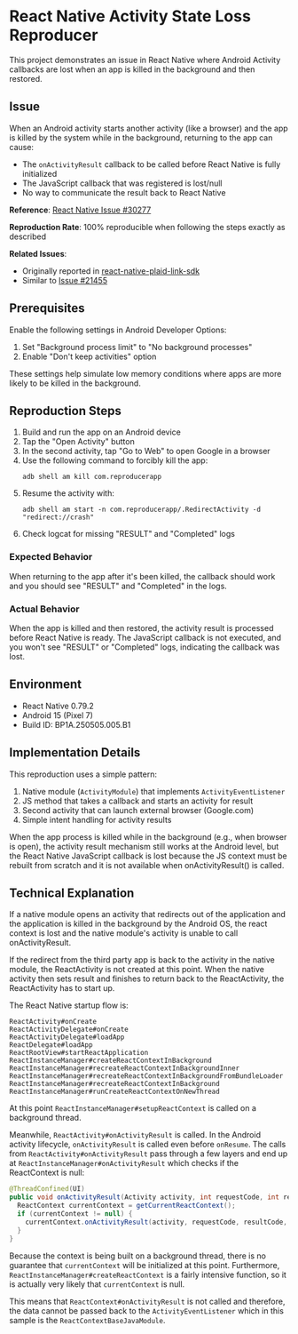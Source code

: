 # React Native Activity State Loss Reproducer

This project demonstrates an issue in React Native where Android Activity callbacks are lost when an app is killed in the background and then restored.

## Issue

When an Android activity starts another activity (like a browser) and the app is killed by the system while in the background, returning to the app can cause:
- The `onActivityResult` callback to be called before React Native is fully initialized
- The JavaScript callback that was registered is lost/null
- No way to communicate the result back to React Native

**Reference**: [React Native Issue #30277](https://github.com/facebook/react-native/issues/30277)

**Reproduction Rate**: 100% reproducible when following the steps exactly as described

**Related Issues**:
- Originally reported in [react-native-plaid-link-sdk](https://github.com/plaid/react-native-plaid-link-sdk)
- Similar to [Issue #21455](https://github.com/facebook/react-native/issues/21455)

## Prerequisites

Enable the following settings in Android Developer Options:
1. Set "Background process limit" to "No background processes"
2. Enable "Don't keep activities" option

These settings help simulate low memory conditions where apps are more likely to be killed in the background.

## Reproduction Steps

1. Build and run the app on an Android device
2. Tap the "Open Activity" button
3. In the second activity, tap "Go to Web" to open Google in a browser
4. Use the following command to forcibly kill the app:
   ```
   adb shell am kill com.reproducerapp
   ```
5. Resume the activity with:
   ```
   adb shell am start -n com.reproducerapp/.RedirectActivity -d "redirect://crash"
   ```
6. Check logcat for missing "RESULT" and "Completed" logs

### Expected Behavior
When returning to the app after it's been killed, the callback should work and you should see "RESULT" and "Completed" in the logs.

### Actual Behavior
When the app is killed and then restored, the activity result is processed before React Native is ready. The JavaScript callback is not executed, and you won't see "RESULT" or "Completed" logs, indicating the callback was lost.

## Environment
- React Native 0.79.2
- Android 15 (Pixel 7)
- Build ID: BP1A.250505.005.B1

## Implementation Details

This reproduction uses a simple pattern:
1. Native module (`ActivityModule`) that implements `ActivityEventListener`
2. JS method that takes a callback and starts an activity for result
3. Second activity that can launch external browser (Google.com)
4. Simple intent handling for activity results

When the app process is killed while in the background (e.g., when browser is open), the activity result mechanism still works at the Android level, but the React Native JavaScript callback is lost because the JS context must be rebuilt from scratch and it is not available when onActivityResult() is called.

## Technical Explanation

If a native module opens an activity that redirects out of the application and the application is killed in the background by the Android OS, the react context is lost and the native module's activity is unable to call onActivityResult.

If the redirect from the third party app is back to the activity in the native module, the ReactActivity is not created at this point. When the native activity then sets result and finishes to return back to the ReactActivity, the ReactActivity has to start up.

The React Native startup flow is:
```
ReactActivity#onCreate
ReactActivityDelegate#onCreate
ReactActivityDelegate#loadApp
ReactDelegate#loadApp
ReactRootView#startReactApplication
ReactInstanceManager#createReactContextInBackground
ReactInstanceManager#recreateReactContextInBackgroundInner
ReactInstanceManager#recreateReactContextInBackgroundFromBundleLoader
ReactInstanceManager#recreateReactContextInBackground
ReactInstanceManager#runCreateReactContextOnNewThread
```

At this point `ReactInstanceManager#setupReactContext` is called on a background thread.

Meanwhile, `ReactActivity#onActivityResult` is called. In the Android activity lifecycle, `onActivityResult` is called even before `onResume`. The calls from `ReactActivity#onActivityResult` pass through a few layers and end up at `ReactInstanceManager#onActivityResult` which checks if the ReactContext is null:

```java
@ThreadConfined(UI)
public void onActivityResult(Activity activity, int requestCode, int resultCode, Intent data) {
  ReactContext currentContext = getCurrentReactContext();
  if (currentContext != null) {
    currentContext.onActivityResult(activity, requestCode, resultCode, data);
  }
}
```

Because the context is being built on a background thread, there is no guarantee that `currentContext` will be initialized at this point. Furthermore, `ReactInstanceManager#createReactContext` is a fairly intensive function, so it is actually very likely that `currentContext` is null.

This means that `ReactContext#onActivityResult` is not called and therefore, the data cannot be passed back to the `ActivityEventListener` which in this sample is the `ReactContextBaseJavaModule`.
